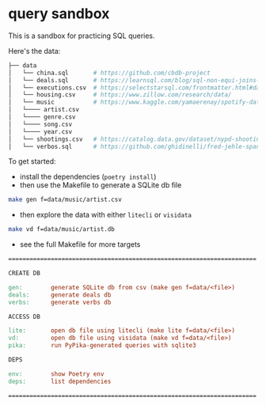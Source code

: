 # query sandbox

This is a sandbox for practicing SQL queries.

Here's the data:
```sh
├── data
│   └── china.sql       # https://github.com/cbdb-project
│   └── deals.sql       # https://learnsql.com/blog/sql-non-equi-joins-examples/
│   └── executions.csv  # https://selectstarsql.com/frontmatter.html#dataset
│   └── housing.csv     # https://www.zillow.com/research/data/
│   └── music           # https://www.kaggle.com/yamaerenay/spotify-dataset-19212020-160k-tracks
│   └──── artist.csv
│   └──── genre.csv
│   └──── song.csv
│   └──── year.csv
│   └── shootings.csv   # https://catalog.data.gov/dataset/nypd-shooting-incident-data-historic
│   └── verbos.sql      # https://github.com/ghidinelli/fred-jehle-spanish-verbs
```

To get started:

* install the dependencies (`poetry install`)
* then use the Makefile to generate a SQLite db file
```sh
make gen f=data/music/artist.csv
```
* then explore the data with either `litecli` or `visidata`
```sh
make vd f=data/music/artist.db
```
* see the full Makefile for more targets
```Makefile
======================================================================

CREATE DB

gen:        generate SQLite db from csv (make gen f=data/<file>)
deals:      generate deals db
verbs:      generate verbs db

ACCESS DB

lite:       open db file using litecli (make lite f=data/<file>)
vd:         open db file using visidata (make vd f=data/<file>)
pika:       run PyPika-generated queries with sqlite3

DEPS

env:        show Poetry env
deps:       list dependencies

======================================================================
```
